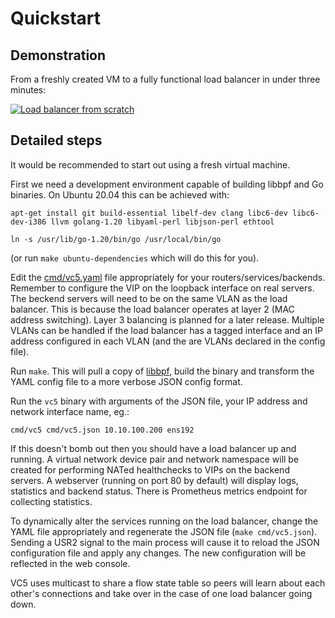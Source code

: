 # Quickstart

## Demonstration

From a freshly created VM to a fully functional load balancer in under three minutes:

 [![Load balancer from scratch](https://davidcoles.github.io/pages/videos/vc5-install-20231128.png)](https://davidcoles.github.io/pages/videos/vc5-install-20231128.webm)

## Detailed steps

It would be recommended to start out using a fresh virtual machine.

First we need a development environment capable of building libbpf and
Go binaries. On Ubuntu 20.04 this can be achieved
with:

  `apt-get install git build-essential libelf-dev clang libc6-dev libc6-dev-i386 llvm golang-1.20 libyaml-perl libjson-perl ethtool`
  
  `ln -s /usr/lib/go-1.20/bin/go /usr/local/bin/go`
  
(or run `make ubuntu-dependencies` which will do this for you).


Edit the [cmd/vc5.yaml](../cmd/vc5.yaml) file appropriately for your
routers/services/backends. Remember to configure the VIP on the
loopback interface on real servers. The beckend servers will need to
be on the same VLAN as the load balancer. This is because the load
balancer operates at layer 2 (MAC address switching). Layer 3
balancing is planned for a later release. Multiple VLANs can be
handled if the load balancer has a tagged interface and an IP address
configured in each VLAN (and the are VLANs declared in the config
file).

Run `make`. This will pull a copy of
[libbpf](https://github.com/libbpf/libbpf), build the binary and
transform the YAML config file to a more verbose JSON config format.

Run the `vc5` binary with arguments of the JSON file,
your IP address and network interface name, eg.:

  `cmd/vc5 cmd/vc5.json 10.10.100.200 ens192`

If this doesn't bomb out then you should have a load balancer up and
running. A virtual network device pair and network namespace will be
created for performing NATed healthchecks to VIPs on the backend
servers. A webserver (running on port 80 by default) will display
logs, statistics and backend status. There is Prometheus metrics
endpoint for collecting statistics.

To dynamically alter the services running on the load balancer, change
the YAML file appropriately and regenerate the JSON file (`make
cmd/vc5.json`). Sending a USR2 signal to the main process will cause
it to reload the JSON configuration file and apply any changes. The
new configuration will be reflected in the web console.

VC5 uses multicast to share a flow state table so peers
will learn about each other's connections and take over in the case of
one load balancer going down.


